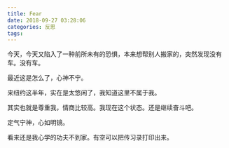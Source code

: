 ```yaml
---
title: Fear
date: 2018-09-27 03:28:06
categories: 反思
tags:
---
```


今天，今天又陷入了一种前所未有的恐惧，本来想帮别人搬家的，突然发现没有车。没有车。

最近这是怎么了，心神不宁。

来纽约这半年，实在是太悠闲了，我知道这里不属于我。

其实也就是尊重我，情商比较高。我现在这个状态。还是继续奋斗吧。

定气宁神，心如明镜。

看来还是我心学的功夫不到家。有空可以把传习录打印出来。
